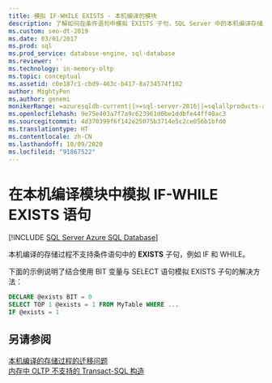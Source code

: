 ```yaml
---
title: 模拟 IF-WHILE EXISTS - 本机编译的模块
description: 了解如何在条件语句中模拟 EXISTS 子句，SQL Server 中的本机编译存储过程不支持此子句。
ms.custom: seo-dt-2019
ms.date: 03/01/2017
ms.prod: sql
ms.prod_service: database-engine, sql-database
ms.reviewer: ''
ms.technology: in-memory-oltp
ms.topic: conceptual
ms.assetid: c0e187c1-cbd9-463c-b417-8a734574f102
author: MightyPen
ms.author: genemi
monikerRange: =azuresqldb-current||>=sql-server-2016||=sqlallproducts-allversions||>=sql-server-linux-2017||=azuresqldb-mi-current
ms.openlocfilehash: 9e75e403a7f7a9c623961d0be1ddbfe44ff40ac3
ms.sourcegitcommit: 4d370399f6f142e25075b3714e5c2ce056b1bfd0
ms.translationtype: HT
ms.contentlocale: zh-CN
ms.lasthandoff: 10/09/2020
ms.locfileid: "91867522"
---
```

# <a name="simulating-an-if-while-exists-statement-in-a-natively-compiled-module"></a>在本机编译模块中模拟 IF-WHILE EXISTS 语句
[!INCLUDE [SQL Server Azure SQL Database](../../includes/applies-to-version/sql-asdb.md)]

  本机编译的存储过程不支持条件语句中的 **EXISTS** 子句，例如 IF 和 WHILE。  
  
 下面的示例说明了结合使用 BIT 变量与 SELECT 语句模拟 EXISTS 子句的解决方法：  
  
```sql  
DECLARE @exists BIT = 0  
SELECT TOP 1 @exists = 1 FROM MyTable WHERE ...  
IF @exists = 1  
```  
  
## <a name="see-also"></a>另请参阅  
 [本机编译的存储过程的迁移问题](./a-guide-to-query-processing-for-memory-optimized-tables.md)   
 [内存中 OLTP 不支持的 Transact-SQL 构造](../../relational-databases/in-memory-oltp/transact-sql-constructs-not-supported-by-in-memory-oltp.md)  
  
